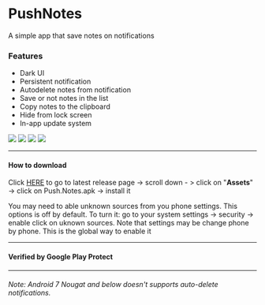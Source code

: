 # PushNotes
A simple app that save notes on notifications

### Features
* Dark UI
* Persistent notification
* Autodelete notes from notification
* Save or not notes in the list
* Copy notes to the clipboard
* Hide from lock screen
* In-app update system


<img src="https://imgur.com/lLVP3uc.png" />
<img src="https://imgur.com/5Z5j8ap.png" />
<img src="https://imgur.com/Lv8KN3a.png" />
<img src="https://imgur.com/MjKtyaV.png"/>

---

#### How to download
Click [HERE](https://github.com/Arfmann21/PushNotes/releases/latest) to go to latest release page -> scroll down - > click on "**Assets**" -> click on Push.Notes.apk -> install it

You may need to able unknown sources from you phone settings. This options is off by default. To turn it: go to your system settings -> security -> enable click on uknown sources.
Note that settings may be change phone by phone. This is the global way to enable it

---

#### Verified by Google Play Protect

---

###### Note: Android 7 Nougat and below doesn't supports auto-delete notifications.
